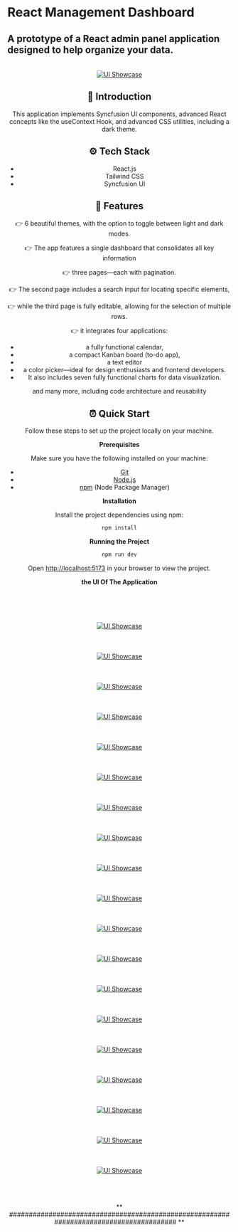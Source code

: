 # React Management Dashboard 

## A prototype of a React admin panel application designed to help organize your data. 

<div align="center">
  <br />
        <a href="#" target="_blank">
      <img src="https://github.com/Tidjani1Bachir/React-Admin-Dashboard/blob/main/public/ui/Screenshot_2024-10-31_12_46_36.png" alt="UI Showcase">
        </a>
  <br />

 

## <a name="introduction">🤖 Introduction</a>
This application implements Syncfusion UI components, advanced React concepts like the useContext Hook, and advanced CSS utilities, including a dark theme.

## <a name="tech-stack">⚙️ Tech Stack</a>


- React.js
- Tailwind CSS
- Syncfusion UI
  

## <a name="features">🔋 Features</a>

👉 6 beautiful themes, with the option to toggle between light and dark modes.

👉 The app features a single dashboard that consolidates all key information

👉 three pages—each with pagination.

👉 The second page includes a search input for locating specific elements,

👉 while the third page is fully editable, allowing for the selection of multiple rows.

👉 it integrates four applications: 

* a fully functional calendar,
* a compact Kanban board (to-do app),
* a text editor
* a color picker—ideal for design enthusiasts and frontend developers.
* It also includes seven fully functional charts for data visualization.

and many more, including code architecture and reusability

## <a name="quick-start">⏰ Quick Start</a>

Follow these steps to set up the project locally on your machine.

**Prerequisites**

Make sure you have the following installed on your machine:

- [Git](https://git-scm.com/)
- [Node.js](https://nodejs.org/en)
- [npm](https://www.npmjs.com/) (Node Package Manager)



**Installation**

Install the project dependencies using npm:

```bash
npm install
```

**Running the Project**

```bash
npm run dev
```

Open [http://localhost:5173](http://localhost:5173) in your browser to view the project.

**the UI Of The Application**

<br />
<br />
<br />
<br />

<a href="#" target="_blank">
      <img src="https://github.com/Tidjani1Bachir/React-Admin-Dashboard/blob/main/public/ui/Screenshot_2024-10-31_12_47_05.png" alt="UI Showcase">
</a>

<br />
<br />
<br />
<br />
<a href="#" target="_blank">
      <img src="https://github.com/Tidjani1Bachir/React-Admin-Dashboard/blob/main/public/ui/Screenshot_2024-10-31_12_47_40.png" alt="UI Showcase">
</a>

<br />
<br />
<br />
<br />

<a href="#" target="_blank">
      <img src="https://github.com/Tidjani1Bachir/React-Admin-Dashboard/blob/main/public/ui/Screenshot_2024-10-31_12_47_53.png" alt="UI Showcase">
</a>

<br />
<br />
<br />
<br />

<a href="#" target="_blank">
      <img src="https://github.com/Tidjani1Bachir/React-Admin-Dashboard/blob/main/public/ui/Screenshot_2024-10-31_12_48_12.png" alt="UI Showcase">
</a>

<br />
<br />
<br />
<br />


<a href="#" target="_blank">
      <img src="https://github.com/Tidjani1Bachir/React-Admin-Dashboard/blob/main/public/ui/Screenshot_2024-10-31_12_47_05.png" alt="UI Showcase">
</a>

<br />
<br />
<br />
<br />


<a href="#" target="_blank">
      <img src="https://github.com/Tidjani1Bachir/React-Admin-Dashboard/blob/main/public/ui/Screenshot_2024-10-31_13_03_15.png" alt="UI Showcase">
</a>

<br />
<br />
<br />
<br />

<a href="#" target="_blank">
      <img src="https://github.com/Tidjani1Bachir/React-Admin-Dashboard/blob/main/public/ui/Screenshot_2024-10-31_13_03_39.png" alt="UI Showcase">
</a>

<br />
<br />
<br />
<br />


<a href="#" target="_blank">
      <img src="https://github.com/Tidjani1Bachir/React-Admin-Dashboard/blob/main/public/ui/Screenshot_2024-10-31_13_03_54.png" alt="UI Showcase">
</a>

<br />
<br />
<br />
<br />


<a href="#" target="_blank">
      <img src="https://github.com/Tidjani1Bachir/React-Admin-Dashboard/blob/main/public/ui/Screenshot_2024-10-31_13_04_10.png" alt="UI Showcase">
</a>

<br />
<br />
<br />
<br />


<a href="#" target="_blank">
      <img src="https://github.com/Tidjani1Bachir/React-Admin-Dashboard/blob/main/public/ui/Screenshot_2024-10-31_13_04_29.png" alt="UI Showcase">
</a>

<br />
<br />
<br />
<br />


<a href="#" target="_blank">
      <img src="https://github.com/Tidjani1Bachir/React-Admin-Dashboard/blob/main/public/ui/Screenshot_2024-10-31_13_04_48.png" alt="UI Showcase">
</a>

<br />
<br />
<br />
<br />


<a href="#" target="_blank">
      <img src="https://github.com/Tidjani1Bachir/React-Admin-Dashboard/blob/main/public/ui/Screenshot_2024-10-31_13_05_03.png" alt="UI Showcase">
</a>

<br />
<br />
<br />
<br />


<a href="#" target="_blank">
      <img src="https://github.com/Tidjani1Bachir/React-Admin-Dashboard/blob/main/public/ui/Screenshot_2024-10-31_13_05_38.png" alt="UI Showcase">
</a>

<br />
<br />
<br />
<br />


<a href="#" target="_blank">
      <img src="https://github.com/Tidjani1Bachir/React-Admin-Dashboard/blob/main/public/ui/Screenshot_2024-10-31_13_05_58.png" alt="UI Showcase">
</a>

<br />
<br />
<br />
<br />


<a href="#" target="_blank">
      <img src="https://github.com/Tidjani1Bachir/React-Admin-Dashboard/blob/main/public/ui/Screenshot_2024-10-31_13_06_10.png" alt="UI Showcase">
</a>

<br />
<br />
<br />
<br />


<a href="#" target="_blank">
      <img src="https://github.com/Tidjani1Bachir/React-Admin-Dashboard/blob/main/public/ui/Screenshot_2024-10-31_13_06_21.png" alt="UI Showcase">
</a>

<br />
<br />
<br />
<br />



<a href="#" target="_blank">
      <img src="https://github.com/Tidjani1Bachir/React-Admin-Dashboard/blob/main/public/ui/Screenshot_2024-10-31_13_06_31.png" alt="UI Showcase">
</a>

<br />
<br />
<br />
<br />

<a href="#" target="_blank">
      <img src="https://github.com/Tidjani1Bachir/React-Admin-Dashboard/blob/main/public/ui/Screenshot_2024-10-31_13_06_42.png" alt="UI Showcase">
</a>

<br />
<br />
<br />
<br />


<a href="#" target="_blank">
      <img src="https://github.com/Tidjani1Bachir/React-Admin-Dashboard/blob/main/public/ui/Screenshot_2024-10-31_13_06_58.png" alt="UI Showcase">
</a>

<br />
<br />
<br />
<br />




** ####################################################################################### **











